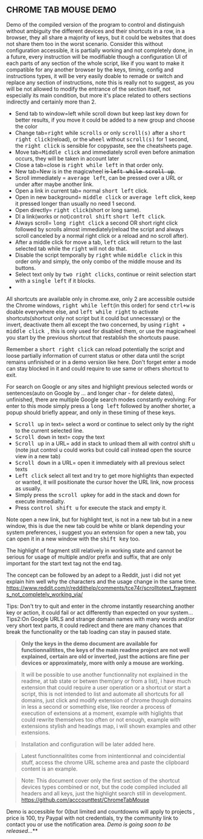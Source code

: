 


CHROME TAB MOUSE DEMO
---------------------

Demo of the compiled version of the program to control and distinguish without ambiguity the different devices and their shortcuts in a row, in a browser, they all share a majority of keys, but it could be websites that does not share them too in the worst scenario.
Consider this without configuration accessible, it is partially working and not completely done, in a future, every instruction will be modifiable though a configuration UI of each parts of any section of the whole script, like if you want to make it compatible for any another browser by the keys, timing, config and instructions types, it will be very easily doable to remade or switch and replace any section of instructions, note this is really not to suggest, as you will be not allowed to modify the entrance of the section itself, not especially its main condition, but more it's place related to others sections indirectly and certainly more than 2.

- Send tab to window=left while scroll down but keep last key down for better results, if you move it could be added to a new group and choose the color
- Change tab=<kbd>right</kbd> while <kbd>scrolls</kbd> or only <kbd>scroll(s)</kbd> after a <kbd>short right click</kbd>(reload), or the <kbd>wheel</kbd> without <kbd>scroll(s)</kbd> for 1 second, the <kbd>right click</kbd> is sensible for copypaste, see the cheatsheets page.
- Move tab=<kbd>Middle click</kbd> and immediately scroll even before animation occurs, they will be taken in account later
- Close a tab=close is <kbd>right while left</kbd> in that order only.
- New tab=New is in the magicwheel <strike>is <kbd>left while scroll up</kbd></strike>.
- Scroll immediately = <kbd>average left</kbd>, can be pressed over a URL or under after maybe another link.
- Open a link in current tab= normal <kbd>short left</kbd> click.
- Open in new background= <kbd>middle click</kbd> or <kbd>average left</kbd> click, keep it pressed longer than usually no need 1 second.
- Open directly= <kbd>right click</kbd>(short or long same).
- Dl a link(works or not)<kbd>control shift</kbd> <kbd>short left click</kbd>.
- Always scroll= <kbd>long right click</kbd> a second OR short right click followed by scrolls almost immediately(reload the script and always scroll canceled by a normal right click or a reload and no scroll after).
- After a middle click for move a tab, <kbd>left</kbd> click will return to the last selected tab while the <kbd>right</kbd> will not do that.
- Disable the script temporally by <kbd>right</kbd> while <kbd> middle click</kbd> in this order only and simply, the only combo of the middle mouse and its buttons.
- Select text only by <kbd>two right clicks</kbd>, continue or reinit selection start with a <kbd>single left</kbd> if it blocks.
-

All shortcuts are available only in chrome.exe, only 2 are accessible outside the Chrome windows, <kbd>right while left</kbd>(in this order) for send <kbd>ctrl+w</kbd> is doable everywhere else, and <kbd>left while right</kbd> to activate shortcuts(shortcut only not script but it could but unnecessary) or the invert, deactivate them all except the two concerned, by using <kbd> right </kbd> + <kbd> middle click </kbd>, this is only used for disabled them, or use the magicwheel you start by the previous shortcut that restablish the shortcuts pause.

Remember a <kbd>short right click</kbd> can reload potentially the script and loose partially information of current status or other data until the script remains unfinished or in a demo version like here.
Don't forget enter a mode can stay blocked in it and could require to use same or others shortcut to exit.

For search on Google or any sites and highlight previous selected words or sentences(auto on Google by ... and longer char - for delete dates), unfinished, there are multiple Google search modes constantly evolving:
For enter to this mode simply press a <kbd>long left</kbd> followed by another shorter, a popup should briefly appear, and only in these timing of these keys.
- <kbd>Scroll up</kbd> in text= select a word or continue to select only by the right to the current selected line.
- <kbd>Scroll down</kbd> in text= copy the text
- <kbd>Scroll up</kbd> in a URL= add in stack to unload them all with control shift u (note jsut control u could works but could call instead open the source view in a new tab)
- <kbd>Scroll down</kbd> in a URL= open it immediately with all previous select texts
- <kbd>Left click</kbd> select all text and try to get more highlights than expected or wanted, it will positionate the cursor hover the URL link, now process as usually.
- Simply press the <kbd>scroll up</kbd>key for add in the stack and down for execute immedialty.
- Press <kbd>control shift u</kbd> for execute the stack and empty it.

Note open a new link, but for highlight text, is not in a new tab but in a new window, this is due the new tab could be white or blank depending your system preferences, i suggest you an extension for open a new tab, you can open it in a new window with the <kbd>shift key</kbd> too.

The highlight of fragment still relatively in working state and cannot be serious for usage of multiple and/or prefix and suffix, that are only important for the start text tag not the end tag.

The concept can be followed by an adept to a Reddit, just i did not yet explain him well why the characters and the usage change in the same time.
https://www.reddit.com/r/reddithelp/comments/tce74r/scrolltotext_fragments_not_completely_working_via/

Tips: Don't try to quit and enter in the chrome instantly researching another key or action, it could fail or act differently than expected on your system...
Tips2:On Google URLS and strange domain names with many words and/or very short text parts, it could redirect and there are many chances that break the functionality or the tab loading can stay in paused state.

  > **Only the keys in the demo document are available for functionnalitites, the keys of the main readme project are not well explained, certain are old or inverted, just the actions are fine per devices or approximately, more with only a mouse are working.**

  > It will be possible to use another functionnality not explained in the readme, at tab state or betwen them(any or from a list), i have much extension that could require a user operation or a shortcut or start a script, this is not intended to list and automate all shortcuts for all domains, just click and modify extension of chrome though domains in less a second or something else, like reorder a process of execution of extensions at a moment, example with higlights that could rewrite themselves too often or not enough, example with extensions stylish and headings map, i will shown examples and other extensions.

  > Installation and configuration will be later added here.

  > Latest functionnalitites come from inintentionnal and coincidential stuff, access the chrome URL scheme area and paste the clipboard content is an example.

  > Note:
This document cover only the first section of the shortcut devices types combined or not, but the code compiled included all headers and all keys, just the highlight search still in development.
https://github.com/acccounttest/ChromeTabMouse

Demo is accessible for 0(but limited and countdowns will apply to projects
, price is 100, try Paypal with not credentials, try the community link to
contact you or use the notification area.
**Demo is going soon to be released*...***
